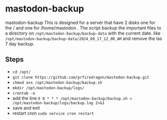 # mastodon-backup
mastodon-backup
This is designed for a server that have 2 disks one for the / and one for /home/mastodon . The script backup the important files to a directory on `/opt/mastodon-backup/backup-data` with the current date. like `/opt/mastodon-backup/backup-data/2024_09_17_12_00_AM` and remove the las 7 day backup.

## Steps

* `cd /opt/`
* `git clone https://github.com/prfiredragon/mastodon-backup.git`
* `chmod a+x /opt/mastodon-backup/backup.sh`
* `mkdir /opt/mastodon-backup/logs/`
* `crontab -e`
* add the line  `0 0 * * * /opt/mastodon-backup/backup.sh > /opt/mastodon-backup/logs/backup.log 2>&1`
* save and exit
* restart cron `sudo service cron restart`
